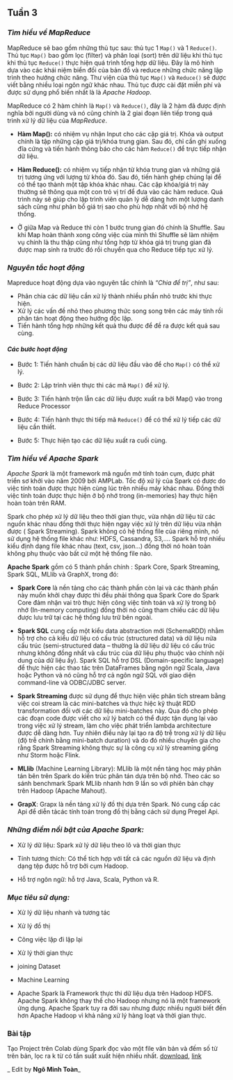 ## **Tuần 3**

### *Tìm hiểu về MapReduce*

  MapReduce sẽ  bao gồm những thủ tục sau: thủ tục 1 `Map()` và 1 `Reduce()`. Thủ tục `Map()` bao gồm lọc (filter) và phân loại (sort) trên dữ liệu khi thủ tục khi thủ tục `Reduce()` thực hiện quá trình tổng hợp dữ liệu. Đây là mô hình dựa vào các khái niệm biển đối của bản đồ và reduce những chức năng lập trình theo hướng chức năng. Thư viện của thủ tục `Map()` và `Reduce()` sẽ được viết bằng nhiều loại ngôn ngữ khác nhau. Thủ tục được cài đặt miễn phí và được sử dụng phổ biến nhất là là *Apache Hadoop*.

  MapReduce có 2 hàm chính là `Map()` và `Reduce()`, đây là 2 hàm đã được định nghĩa bởi người dùng và nó cũng chính là 2 giai đoạn liên tiếp trong quá trình xử lý dữ liệu của *MapReduce*.

- **Hàm Map():** có nhiệm vụ nhận Input cho các cặp giá trị. Khóa và output chính là tập những cặp giá trị/khóa trung gian. Sau đó, chỉ cần ghi xuống đĩa cứng và tiến hành thông báo cho các hàm `Reduce()` để trực tiếp nhận dữ liệu.

- **Hàm Reduce():** có nhiệm vụ tiếp nhận từ khóa trung gian và những giá trị tương ứng với lượng từ khóa đó. Sau đó, tiến hành ghép chúng lại để có thể tạo thành một tập khóa khác nhau. Các cặp khóa/giá trị này thường sẽ thông qua một con trỏ vị trí để đưa vào các hàm reduce. Quá trình này sẽ giúp cho lập trình viên quản lý dễ dàng hơn một lượng danh sách cũng như  phân bổ giá trị sao cho  phù hợp nhất với bộ nhớ hệ thống.

- Ở giữa Map và Reduce thì còn 1 bước trung gian đó chính là Shuffle. Sau khi Map hoàn thành  xong công việc của mình thì Shuffle sẽ làm nhiệm vụ chính là thu thập cũng như tổng hợp từ khóa giá trị trung gian đã được map sinh ra trước đó rồi chuyển qua cho Reduce tiếp tục xử lý.



### *Nguyên tắc hoạt động*

  Mapreduce hoạt động dựa vào nguyên tắc chính là *“Chia để trị”*, như sau:
  
- Phân chia các dữ liệu cần xử lý thành nhiều phần nhỏ trước khi thực hiện. 
- Xử lý các vấn đề nhỏ theo phương thức song song trên các máy tính rồi phân tán hoạt động theo hướng độc lập.
- Tiến hành tổng hợp những kết quả thu được để đề ra được kết quả sau cùng. 

#### *Các bước hoạt động*

- Bước 1: Tiến hành chuẩn bị các dữ liệu đầu vào để cho `Map()` có thể xử lý.

- Bước 2: Lập trình viên thực thi các mã `Map()` để xử  lý.

- Bước 3: Tiến hành trộn lẫn các dữ liệu được xuất ra bởi Map() vào trong Reduce Processor

- Bước 4: Tiến hành thực thi tiếp mã `Reduce()` để có thể xử lý tiếp các dữ liệu cần thiết.

- Bước 5: Thực hiện tạo các dữ liệu xuất ra cuối cùng.

### *Tìm hiểu về Apache Spark*

  *Apache Spark* là một framework mã nguồn mở tính toán cụm, được phát triển sơ khởi vào năm 2009 bởi AMPLab. Tốc độ xử lý của Spark có được do việc tính toán được thực hiện cùng lúc trên nhiều máy khác nhau. Đồng thời việc tính toán được thực hiện ở bộ nhớ trong (in-memories) hay thực hiện hoàn toàn trên RAM.

  Spark cho phép xử lý dữ liệu theo thời gian thực, vừa nhận dữ liệu từ các nguồn khác nhau đồng thời thực hiện ngay việc xử lý trên dữ liệu vừa nhận được ( Spark Streaming). Spark không có hệ thống file của riêng mình, nó sử dụng hệ thống file khác như: HDFS, Cassandra, S3,…. Spark hỗ trợ nhiều kiểu định dạng file khác nhau (text, csv, json…) đồng thời nó hoàn toàn không phụ thuộc vào bất cứ một hệ thống file nào.

  **Apache Spark** gồm có 5 thành phần chính : Spark Core, Spark Streaming, Spark SQL, MLlib và GraphX, trong đó:

- **Spark Core** là nền tảng cho các thành phần còn lại và các thành phần này muốn khởi chạy được thì đều phải thông qua Spark Core do Spark Core đảm nhận vai trò thực hiện công việc tính toán và xử lý trong bộ nhớ (In-memory computing) đồng thời nó cũng tham chiếu các dữ liệu được lưu trữ tại các hệ thống lưu trữ bên ngoài.

- **Spark SQL** cung cấp một kiểu data abstraction mới (SchemaRDD) nhằm hỗ trợ cho cả kiểu dữ liệu có cấu trúc (structured data) và dữ liệu nửa cấu trúc (semi-structured data – thường là dữ liệu dữ liệu có cấu trúc nhưng không đồng nhất và cấu trúc của dữ liệu phụ thuộc vào chính nội dung của dữ liệu ấy). Spark SQL hỗ trợ DSL (Domain-specific language) để thực hiện các thao tác trên DataFrames bằng ngôn ngữ Scala, Java hoặc Python và nó cũng hỗ trợ cả ngôn ngữ SQL với giao diện command-line và ODBC/JDBC server.

- **Spark Streaming** được sử dụng để thực hiện việc phân tích stream bằng việc coi stream là các mini-batches và thực hiệc kỹ thuật RDD transformation đối với các dữ liệu mini-batches này. Qua đó cho phép các đoạn code được viết cho xử lý batch có thể được tận dụng lại vào trong việc xử lý stream, làm cho việc phát triển lambda architecture được dễ dàng hơn. Tuy nhiên điều này lại tạo ra độ trễ trong xử lý dữ liệu (độ trễ chính bằng mini-batch duration) và do đó nhiều chuyên gia cho rằng Spark Streaming không thực sự là công cụ xử lý streaming giống như Storm hoặc Flink.

- **MLlib** (Machine Learning Library): MLlib là một nền tảng học máy phân tán bên trên Spark do kiến trúc phân tán dựa trên bộ nhớ. Theo các so sánh benchmark Spark MLlib nhanh hơn 9 lần so với phiên bản chạy trên Hadoop (Apache Mahout).

- **GrapX**: Grapx là nền tảng xử lý đồ thị dựa trên Spark. Nó cung cấp các Api để diễn tảcác tính toán trong đồ thị bằng cách sử dụng Pregel Api.

### *Những điểm nổi bật của Apache Spark:*

- Xử lý dữ liệu: Spark xử lý dữ liệu theo lô và thời gian thực

- Tính tương thích: Có thể tích hợp với tất cả các nguồn dữ liệu và định dạng tệp được hỗ trợ bởi cụm Hadoop.

- Hỗ trợ ngôn ngữ: hỗ trợ Java, Scala, Python và R.

### *Mục tiêu sử dụng:*

- Xử lý dữ liệu nhanh và tương tác

- Xử lý đồ thị

- Công việc lặp đi lặp lại

- Xử lý thời gian thực

- joining Dataset

- Machine Learning

- Apache Spark là Framework thực thi dữ liệu dựa trên Hadoop HDFS. Apache Spark không thay thế cho Hadoop nhưng nó là một framework ứng dụng. Apache Spark tuy ra đời sau nhưng được nhiều người biết đến hơn Apache Hadoop vì khả năng xử lý hàng loạt và thời gian thực.


### Bài tập

Tạo Project trên Colab dùng Spark đọc vào một file văn bản và đếm số từ trên bản, lọc ra k từ có tần suất xuất hiện nhiều nhất. [download](https://ngominhtoan.github.io/colab_massive_data/week3/ex2.ipynb), [link](https://github.com/NgoMinhToan/colab_massive_data/blob/main/week3/ex2.ipynb)


_ Edit by **Ngô Minh Toàn**_
